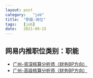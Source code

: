 ```yaml
---
layout:	post
category:	"job"
title:	"职能-岗位"
tags:	[job]
date:	2021-09-15
---
```

## 网易内推职位类别：职能
- [广州-资深核算分析师（财务BP方向）](http://mobile.bole.netease.com/bole/boleDetail?id=26936&employeeId=346f03c3cda5f04c&key=all)
- [广州-高级核算分析师（财务BP方向）](http://mobile.bole.netease.com/bole/boleDetail?id=26937&employeeId=346f03c3cda5f04c&key=all)
